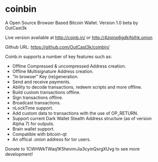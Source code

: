 coinbin
=======

A Open Source Browser Based Bitcoin Wallet. Version 1.0 beta by OutCast3k

Live version available at http://coinb.in/ or http://4zpinp6gdkjfplhk.onion

Github URL: https://github.com/OutCast3k/coinbin/

Coinb.in supports a number of key features such as: 

- Offline Compressed & uncompressed Address creation.
- Offline Multisignature Address creation.
- "In browser" Key (re)generation. 
- Send and receive payments.
- Ability to decode transactions, redeem scripts and more offline.
- Build custom transactions offline.
- Sign transactions offline.
- Broadcast transactions.
- nLockTime support.
- Add custom data to transactions with the use of OP_RETURN.
- Support current Dark Wallet Stealth Address structure (as of version Alpha 7) for outputs.
- Brain wallet support.
- Compatible with bitcoin-qt
- An offical .onion address for tor users.

Donate to 1CWHWkTWaq1K5hevimJia3cyinQsrgXUvg to see more development!
